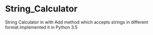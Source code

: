 # String_Calculator
String Calculator in with Add method which accepts strings in different format.Implemented it in Python 3.5
